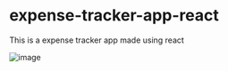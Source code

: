 # expense-tracker-app-react
This is a expense tracker app made using react

![image](https://user-images.githubusercontent.com/102804255/167919765-82d610b0-002a-453a-8fa1-9ad39c458d4a.png)
